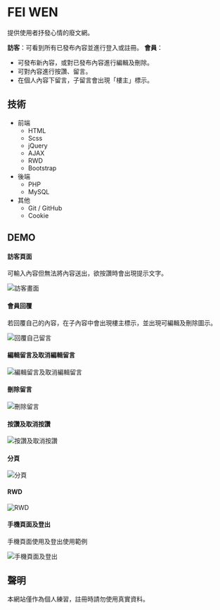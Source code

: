 # FEI WEN
提供使用者抒發心情的廢文網。

**訪客**：可看到所有已發布內容並進行登入或註冊。
**會員**：
  - 可發布新內容，或對已發布內容進行編輯及刪除。
  - 可對內容進行按讚、留言。
  - 在個人內容下留言，子留言會出現「樓主」標示。


## 技術
  - 前端
    - HTML
    - Scss
    - jQuery
    - AJAX
    - RWD
    - Bootstrap
  - 後端
    - PHP
    - MySQL
  - 其他
    - Git / GitHub
    - Cookie
## DEMO
#### 訪客頁面
可輸入內容但無法將內容送出，欲按讚時會出現提示文字。

![訪客畫面](https://i.imgur.com/iIy6bHd.gif)

#### 會員回覆
若回覆自己的內容，在子內容中會出現樓主標示，並出現可編輯及刪除圖示。

![回覆自己留言](https://i.imgur.com/Th9iCW2.gif)
#### 編輯留言及取消編輯留言
![編輯留言及取消編輯留言](https://i.imgur.com/NqeMrZv.gif)
#### 刪除留言
![刪除留言](https://i.imgur.com/NOdEhf1.gif)
#### 按讚及取消按讚
![按讚及取消按讚](https://i.imgur.com/fqLmLMB.gif)
#### 分頁
![分頁](https://i.imgur.com/52e95KQ.gif)
#### RWD
![RWD](https://i.imgur.com/SSrNo75.gif)
#### 手機頁面及登出
手機頁面使用及登出使用範例

![手機頁面及登出](https://i.imgur.com/lNGZzRa.gif)
## 聲明
本網站僅作為個人練習，註冊時請勿使用真實資料。
